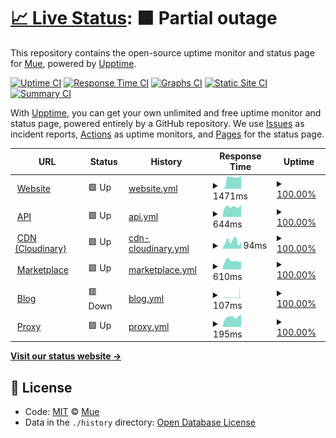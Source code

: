 # [📈 Live Status](https://status.muetab.com): <!--live status--> **🟧 Partial outage**

This repository contains the open-source uptime monitor and status page for [Mue](https://muetab.com), powered by [Upptime](https://github.com/upptime/upptime).

[![Uptime CI](https://github.com/mue/status/workflows/Uptime%20CI/badge.svg)](https://github.com/mue/status/actions?query=workflow%3A%22Uptime+CI%22)
[![Response Time CI](https://github.com/mue/status/workflows/Response%20Time%20CI/badge.svg)](https://github.com/mue/status/actions?query=workflow%3A%22Response+Time+CI%22)
[![Graphs CI](https://github.com/mue/status/workflows/Graphs%20CI/badge.svg)](https://github.com/mue/status/actions?query=workflow%3A%22Graphs+CI%22)
[![Static Site CI](https://github.com/mue/status/workflows/Static%20Site%20CI/badge.svg)](https://github.com/mue/status/actions?query=workflow%3A%22Static+Site+CI%22)
[![Summary CI](https://github.com/mue/status/workflows/Summary%20CI/badge.svg)](https://github.com/mue/status/actions?query=workflow%3A%22Summary+CI%22)

With [Upptime](https://upptime.js.org), you can get your own unlimited and free uptime monitor and status page, powered entirely by a GitHub repository. We use [Issues](https://github.com/mue/status/issues) as incident reports, [Actions](https://github.com/mue/status/actions) as uptime monitors, and [Pages](https://status.muetab.com) for the status page.

<!--start: status pages-->
<!-- This summary is generated by Upptime (https://github.com/upptime/upptime) -->
<!-- Do not edit this manually, your changes will be overwritten -->
<!-- prettier-ignore -->
| URL | Status | History | Response Time | Uptime |
| --- | ------ | ------- | ------------- | ------ |
| <img alt="" src="https://favicons.githubusercontent.com/muetab.com" height="13"> [Website](https://muetab.com) | 🟩 Up | [website.yml](https://github.com/mue/status/commits/HEAD/history/website.yml) | <details><summary><img alt="Response time graph" src="./graphs/website/response-time-week.png" height="20"> 1471ms</summary><br><a href="https://status.muetab.com/history/website"><img alt="Response time 472" src="https://img.shields.io/endpoint?url=https%3A%2F%2Fraw.githubusercontent.com%2Fmue%2Fstatus%2FHEAD%2Fapi%2Fwebsite%2Fresponse-time.json"></a><br><a href="https://status.muetab.com/history/website"><img alt="24-hour response time 1758" src="https://img.shields.io/endpoint?url=https%3A%2F%2Fraw.githubusercontent.com%2Fmue%2Fstatus%2FHEAD%2Fapi%2Fwebsite%2Fresponse-time-day.json"></a><br><a href="https://status.muetab.com/history/website"><img alt="7-day response time 1471" src="https://img.shields.io/endpoint?url=https%3A%2F%2Fraw.githubusercontent.com%2Fmue%2Fstatus%2FHEAD%2Fapi%2Fwebsite%2Fresponse-time-week.json"></a><br><a href="https://status.muetab.com/history/website"><img alt="30-day response time 1384" src="https://img.shields.io/endpoint?url=https%3A%2F%2Fraw.githubusercontent.com%2Fmue%2Fstatus%2FHEAD%2Fapi%2Fwebsite%2Fresponse-time-month.json"></a><br><a href="https://status.muetab.com/history/website"><img alt="1-year response time 495" src="https://img.shields.io/endpoint?url=https%3A%2F%2Fraw.githubusercontent.com%2Fmue%2Fstatus%2FHEAD%2Fapi%2Fwebsite%2Fresponse-time-year.json"></a></details> | <details><summary><a href="https://status.muetab.com/history/website">100.00%</a></summary><a href="https://status.muetab.com/history/website"><img alt="All-time uptime 100.00%" src="https://img.shields.io/endpoint?url=https%3A%2F%2Fraw.githubusercontent.com%2Fmue%2Fstatus%2FHEAD%2Fapi%2Fwebsite%2Fuptime.json"></a><br><a href="https://status.muetab.com/history/website"><img alt="24-hour uptime 100.00%" src="https://img.shields.io/endpoint?url=https%3A%2F%2Fraw.githubusercontent.com%2Fmue%2Fstatus%2FHEAD%2Fapi%2Fwebsite%2Fuptime-day.json"></a><br><a href="https://status.muetab.com/history/website"><img alt="7-day uptime 100.00%" src="https://img.shields.io/endpoint?url=https%3A%2F%2Fraw.githubusercontent.com%2Fmue%2Fstatus%2FHEAD%2Fapi%2Fwebsite%2Fuptime-week.json"></a><br><a href="https://status.muetab.com/history/website"><img alt="30-day uptime 100.00%" src="https://img.shields.io/endpoint?url=https%3A%2F%2Fraw.githubusercontent.com%2Fmue%2Fstatus%2FHEAD%2Fapi%2Fwebsite%2Fuptime-month.json"></a><br><a href="https://status.muetab.com/history/website"><img alt="1-year uptime 100.00%" src="https://img.shields.io/endpoint?url=https%3A%2F%2Fraw.githubusercontent.com%2Fmue%2Fstatus%2FHEAD%2Fapi%2Fwebsite%2Fuptime-year.json"></a></details>
| <img alt="" src="https://favicons.githubusercontent.com/api.muetab.com" height="13"> [API](https://api.muetab.com) | 🟩 Up | [api.yml](https://github.com/mue/status/commits/HEAD/history/api.yml) | <details><summary><img alt="Response time graph" src="./graphs/api/response-time-week.png" height="20"> 644ms</summary><br><a href="https://status.muetab.com/history/api"><img alt="Response time 984" src="https://img.shields.io/endpoint?url=https%3A%2F%2Fraw.githubusercontent.com%2Fmue%2Fstatus%2FHEAD%2Fapi%2Fapi%2Fresponse-time.json"></a><br><a href="https://status.muetab.com/history/api"><img alt="24-hour response time 752" src="https://img.shields.io/endpoint?url=https%3A%2F%2Fraw.githubusercontent.com%2Fmue%2Fstatus%2FHEAD%2Fapi%2Fapi%2Fresponse-time-day.json"></a><br><a href="https://status.muetab.com/history/api"><img alt="7-day response time 644" src="https://img.shields.io/endpoint?url=https%3A%2F%2Fraw.githubusercontent.com%2Fmue%2Fstatus%2FHEAD%2Fapi%2Fapi%2Fresponse-time-week.json"></a><br><a href="https://status.muetab.com/history/api"><img alt="30-day response time 1393" src="https://img.shields.io/endpoint?url=https%3A%2F%2Fraw.githubusercontent.com%2Fmue%2Fstatus%2FHEAD%2Fapi%2Fapi%2Fresponse-time-month.json"></a><br><a href="https://status.muetab.com/history/api"><img alt="1-year response time 1012" src="https://img.shields.io/endpoint?url=https%3A%2F%2Fraw.githubusercontent.com%2Fmue%2Fstatus%2FHEAD%2Fapi%2Fapi%2Fresponse-time-year.json"></a></details> | <details><summary><a href="https://status.muetab.com/history/api">100.00%</a></summary><a href="https://status.muetab.com/history/api"><img alt="All-time uptime 100.00%" src="https://img.shields.io/endpoint?url=https%3A%2F%2Fraw.githubusercontent.com%2Fmue%2Fstatus%2FHEAD%2Fapi%2Fapi%2Fuptime.json"></a><br><a href="https://status.muetab.com/history/api"><img alt="24-hour uptime 100.00%" src="https://img.shields.io/endpoint?url=https%3A%2F%2Fraw.githubusercontent.com%2Fmue%2Fstatus%2FHEAD%2Fapi%2Fapi%2Fuptime-day.json"></a><br><a href="https://status.muetab.com/history/api"><img alt="7-day uptime 100.00%" src="https://img.shields.io/endpoint?url=https%3A%2F%2Fraw.githubusercontent.com%2Fmue%2Fstatus%2FHEAD%2Fapi%2Fapi%2Fuptime-week.json"></a><br><a href="https://status.muetab.com/history/api"><img alt="30-day uptime 100.00%" src="https://img.shields.io/endpoint?url=https%3A%2F%2Fraw.githubusercontent.com%2Fmue%2Fstatus%2FHEAD%2Fapi%2Fapi%2Fuptime-month.json"></a><br><a href="https://status.muetab.com/history/api"><img alt="1-year uptime 100.00%" src="https://img.shields.io/endpoint?url=https%3A%2F%2Fraw.githubusercontent.com%2Fmue%2Fstatus%2FHEAD%2Fapi%2Fapi%2Fuptime-year.json"></a></details>
| <img alt="" src="https://favicons.githubusercontent.com/res.cloudinary.com" height="13"> [CDN (Cloudinary)](https://res.cloudinary.com/mue/image/upload/photos/old/d7eb7a574e11fc43.jpg) | 🟩 Up | [cdn-cloudinary.yml](https://github.com/mue/status/commits/HEAD/history/cdn-cloudinary.yml) | <details><summary><img alt="Response time graph" src="./graphs/cdn-cloudinary/response-time-week.png" height="20"> 94ms</summary><br><a href="https://status.muetab.com/history/cdn-cloudinary"><img alt="Response time 103" src="https://img.shields.io/endpoint?url=https%3A%2F%2Fraw.githubusercontent.com%2Fmue%2Fstatus%2FHEAD%2Fapi%2Fcdn-cloudinary%2Fresponse-time.json"></a><br><a href="https://status.muetab.com/history/cdn-cloudinary"><img alt="24-hour response time 87" src="https://img.shields.io/endpoint?url=https%3A%2F%2Fraw.githubusercontent.com%2Fmue%2Fstatus%2FHEAD%2Fapi%2Fcdn-cloudinary%2Fresponse-time-day.json"></a><br><a href="https://status.muetab.com/history/cdn-cloudinary"><img alt="7-day response time 94" src="https://img.shields.io/endpoint?url=https%3A%2F%2Fraw.githubusercontent.com%2Fmue%2Fstatus%2FHEAD%2Fapi%2Fcdn-cloudinary%2Fresponse-time-week.json"></a><br><a href="https://status.muetab.com/history/cdn-cloudinary"><img alt="30-day response time 100" src="https://img.shields.io/endpoint?url=https%3A%2F%2Fraw.githubusercontent.com%2Fmue%2Fstatus%2FHEAD%2Fapi%2Fcdn-cloudinary%2Fresponse-time-month.json"></a><br><a href="https://status.muetab.com/history/cdn-cloudinary"><img alt="1-year response time 103" src="https://img.shields.io/endpoint?url=https%3A%2F%2Fraw.githubusercontent.com%2Fmue%2Fstatus%2FHEAD%2Fapi%2Fcdn-cloudinary%2Fresponse-time-year.json"></a></details> | <details><summary><a href="https://status.muetab.com/history/cdn-cloudinary">100.00%</a></summary><a href="https://status.muetab.com/history/cdn-cloudinary"><img alt="All-time uptime 100.00%" src="https://img.shields.io/endpoint?url=https%3A%2F%2Fraw.githubusercontent.com%2Fmue%2Fstatus%2FHEAD%2Fapi%2Fcdn-cloudinary%2Fuptime.json"></a><br><a href="https://status.muetab.com/history/cdn-cloudinary"><img alt="24-hour uptime 100.00%" src="https://img.shields.io/endpoint?url=https%3A%2F%2Fraw.githubusercontent.com%2Fmue%2Fstatus%2FHEAD%2Fapi%2Fcdn-cloudinary%2Fuptime-day.json"></a><br><a href="https://status.muetab.com/history/cdn-cloudinary"><img alt="7-day uptime 100.00%" src="https://img.shields.io/endpoint?url=https%3A%2F%2Fraw.githubusercontent.com%2Fmue%2Fstatus%2FHEAD%2Fapi%2Fcdn-cloudinary%2Fuptime-week.json"></a><br><a href="https://status.muetab.com/history/cdn-cloudinary"><img alt="30-day uptime 100.00%" src="https://img.shields.io/endpoint?url=https%3A%2F%2Fraw.githubusercontent.com%2Fmue%2Fstatus%2FHEAD%2Fapi%2Fcdn-cloudinary%2Fuptime-month.json"></a><br><a href="https://status.muetab.com/history/cdn-cloudinary"><img alt="1-year uptime 100.00%" src="https://img.shields.io/endpoint?url=https%3A%2F%2Fraw.githubusercontent.com%2Fmue%2Fstatus%2FHEAD%2Fapi%2Fcdn-cloudinary%2Fuptime-year.json"></a></details>
| <img alt="" src="https://favicons.githubusercontent.com/marketplace.muetab.com" height="13"> [Marketplace](https://marketplace.muetab.com) | 🟩 Up | [marketplace.yml](https://github.com/mue/status/commits/HEAD/history/marketplace.yml) | <details><summary><img alt="Response time graph" src="./graphs/marketplace/response-time-week.png" height="20"> 610ms</summary><br><a href="https://status.muetab.com/history/marketplace"><img alt="Response time 1143" src="https://img.shields.io/endpoint?url=https%3A%2F%2Fraw.githubusercontent.com%2Fmue%2Fstatus%2FHEAD%2Fapi%2Fmarketplace%2Fresponse-time.json"></a><br><a href="https://status.muetab.com/history/marketplace"><img alt="24-hour response time 582" src="https://img.shields.io/endpoint?url=https%3A%2F%2Fraw.githubusercontent.com%2Fmue%2Fstatus%2FHEAD%2Fapi%2Fmarketplace%2Fresponse-time-day.json"></a><br><a href="https://status.muetab.com/history/marketplace"><img alt="7-day response time 610" src="https://img.shields.io/endpoint?url=https%3A%2F%2Fraw.githubusercontent.com%2Fmue%2Fstatus%2FHEAD%2Fapi%2Fmarketplace%2Fresponse-time-week.json"></a><br><a href="https://status.muetab.com/history/marketplace"><img alt="30-day response time 1432" src="https://img.shields.io/endpoint?url=https%3A%2F%2Fraw.githubusercontent.com%2Fmue%2Fstatus%2FHEAD%2Fapi%2Fmarketplace%2Fresponse-time-month.json"></a><br><a href="https://status.muetab.com/history/marketplace"><img alt="1-year response time 1183" src="https://img.shields.io/endpoint?url=https%3A%2F%2Fraw.githubusercontent.com%2Fmue%2Fstatus%2FHEAD%2Fapi%2Fmarketplace%2Fresponse-time-year.json"></a></details> | <details><summary><a href="https://status.muetab.com/history/marketplace">100.00%</a></summary><a href="https://status.muetab.com/history/marketplace"><img alt="All-time uptime 100.00%" src="https://img.shields.io/endpoint?url=https%3A%2F%2Fraw.githubusercontent.com%2Fmue%2Fstatus%2FHEAD%2Fapi%2Fmarketplace%2Fuptime.json"></a><br><a href="https://status.muetab.com/history/marketplace"><img alt="24-hour uptime 100.00%" src="https://img.shields.io/endpoint?url=https%3A%2F%2Fraw.githubusercontent.com%2Fmue%2Fstatus%2FHEAD%2Fapi%2Fmarketplace%2Fuptime-day.json"></a><br><a href="https://status.muetab.com/history/marketplace"><img alt="7-day uptime 100.00%" src="https://img.shields.io/endpoint?url=https%3A%2F%2Fraw.githubusercontent.com%2Fmue%2Fstatus%2FHEAD%2Fapi%2Fmarketplace%2Fuptime-week.json"></a><br><a href="https://status.muetab.com/history/marketplace"><img alt="30-day uptime 100.00%" src="https://img.shields.io/endpoint?url=https%3A%2F%2Fraw.githubusercontent.com%2Fmue%2Fstatus%2FHEAD%2Fapi%2Fmarketplace%2Fuptime-month.json"></a><br><a href="https://status.muetab.com/history/marketplace"><img alt="1-year uptime 100.00%" src="https://img.shields.io/endpoint?url=https%3A%2F%2Fraw.githubusercontent.com%2Fmue%2Fstatus%2FHEAD%2Fapi%2Fmarketplace%2Fuptime-year.json"></a></details>
| <img alt="" src="https://favicons.githubusercontent.com/blog.muetab.com" height="13"> [Blog](https://blog.muetab.com) | 🟥 Down | [blog.yml](https://github.com/mue/status/commits/HEAD/history/blog.yml) | <details><summary><img alt="Response time graph" src="./graphs/blog/response-time-week.png" height="20"> 107ms</summary><br><a href="https://status.muetab.com/history/blog"><img alt="Response time 155" src="https://img.shields.io/endpoint?url=https%3A%2F%2Fraw.githubusercontent.com%2Fmue%2Fstatus%2FHEAD%2Fapi%2Fblog%2Fresponse-time.json"></a><br><a href="https://status.muetab.com/history/blog"><img alt="24-hour response time 78" src="https://img.shields.io/endpoint?url=https%3A%2F%2Fraw.githubusercontent.com%2Fmue%2Fstatus%2FHEAD%2Fapi%2Fblog%2Fresponse-time-day.json"></a><br><a href="https://status.muetab.com/history/blog"><img alt="7-day response time 107" src="https://img.shields.io/endpoint?url=https%3A%2F%2Fraw.githubusercontent.com%2Fmue%2Fstatus%2FHEAD%2Fapi%2Fblog%2Fresponse-time-week.json"></a><br><a href="https://status.muetab.com/history/blog"><img alt="30-day response time 112" src="https://img.shields.io/endpoint?url=https%3A%2F%2Fraw.githubusercontent.com%2Fmue%2Fstatus%2FHEAD%2Fapi%2Fblog%2Fresponse-time-month.json"></a><br><a href="https://status.muetab.com/history/blog"><img alt="1-year response time 135" src="https://img.shields.io/endpoint?url=https%3A%2F%2Fraw.githubusercontent.com%2Fmue%2Fstatus%2FHEAD%2Fapi%2Fblog%2Fresponse-time-year.json"></a></details> | <details><summary><a href="https://status.muetab.com/history/blog">100.00%</a></summary><a href="https://status.muetab.com/history/blog"><img alt="All-time uptime 100.00%" src="https://img.shields.io/endpoint?url=https%3A%2F%2Fraw.githubusercontent.com%2Fmue%2Fstatus%2FHEAD%2Fapi%2Fblog%2Fuptime.json"></a><br><a href="https://status.muetab.com/history/blog"><img alt="24-hour uptime 100.00%" src="https://img.shields.io/endpoint?url=https%3A%2F%2Fraw.githubusercontent.com%2Fmue%2Fstatus%2FHEAD%2Fapi%2Fblog%2Fuptime-day.json"></a><br><a href="https://status.muetab.com/history/blog"><img alt="7-day uptime 100.00%" src="https://img.shields.io/endpoint?url=https%3A%2F%2Fraw.githubusercontent.com%2Fmue%2Fstatus%2FHEAD%2Fapi%2Fblog%2Fuptime-week.json"></a><br><a href="https://status.muetab.com/history/blog"><img alt="30-day uptime 100.00%" src="https://img.shields.io/endpoint?url=https%3A%2F%2Fraw.githubusercontent.com%2Fmue%2Fstatus%2FHEAD%2Fapi%2Fblog%2Fuptime-month.json"></a><br><a href="https://status.muetab.com/history/blog"><img alt="1-year uptime 100.00%" src="https://img.shields.io/endpoint?url=https%3A%2F%2Fraw.githubusercontent.com%2Fmue%2Fstatus%2FHEAD%2Fapi%2Fblog%2Fuptime-year.json"></a></details>
| <img alt="" src="https://favicons.githubusercontent.com/proxy.muetab.com" height="13"> [Proxy](https://proxy.muetab.com) | 🟩 Up | [proxy.yml](https://github.com/mue/status/commits/HEAD/history/proxy.yml) | <details><summary><img alt="Response time graph" src="./graphs/proxy/response-time-week.png" height="20"> 195ms</summary><br><a href="https://status.muetab.com/history/proxy"><img alt="Response time 206" src="https://img.shields.io/endpoint?url=https%3A%2F%2Fraw.githubusercontent.com%2Fmue%2Fstatus%2FHEAD%2Fapi%2Fproxy%2Fresponse-time.json"></a><br><a href="https://status.muetab.com/history/proxy"><img alt="24-hour response time 241" src="https://img.shields.io/endpoint?url=https%3A%2F%2Fraw.githubusercontent.com%2Fmue%2Fstatus%2FHEAD%2Fapi%2Fproxy%2Fresponse-time-day.json"></a><br><a href="https://status.muetab.com/history/proxy"><img alt="7-day response time 195" src="https://img.shields.io/endpoint?url=https%3A%2F%2Fraw.githubusercontent.com%2Fmue%2Fstatus%2FHEAD%2Fapi%2Fproxy%2Fresponse-time-week.json"></a><br><a href="https://status.muetab.com/history/proxy"><img alt="30-day response time 194" src="https://img.shields.io/endpoint?url=https%3A%2F%2Fraw.githubusercontent.com%2Fmue%2Fstatus%2FHEAD%2Fapi%2Fproxy%2Fresponse-time-month.json"></a><br><a href="https://status.muetab.com/history/proxy"><img alt="1-year response time 206" src="https://img.shields.io/endpoint?url=https%3A%2F%2Fraw.githubusercontent.com%2Fmue%2Fstatus%2FHEAD%2Fapi%2Fproxy%2Fresponse-time-year.json"></a></details> | <details><summary><a href="https://status.muetab.com/history/proxy">100.00%</a></summary><a href="https://status.muetab.com/history/proxy"><img alt="All-time uptime 100.00%" src="https://img.shields.io/endpoint?url=https%3A%2F%2Fraw.githubusercontent.com%2Fmue%2Fstatus%2FHEAD%2Fapi%2Fproxy%2Fuptime.json"></a><br><a href="https://status.muetab.com/history/proxy"><img alt="24-hour uptime 100.00%" src="https://img.shields.io/endpoint?url=https%3A%2F%2Fraw.githubusercontent.com%2Fmue%2Fstatus%2FHEAD%2Fapi%2Fproxy%2Fuptime-day.json"></a><br><a href="https://status.muetab.com/history/proxy"><img alt="7-day uptime 100.00%" src="https://img.shields.io/endpoint?url=https%3A%2F%2Fraw.githubusercontent.com%2Fmue%2Fstatus%2FHEAD%2Fapi%2Fproxy%2Fuptime-week.json"></a><br><a href="https://status.muetab.com/history/proxy"><img alt="30-day uptime 100.00%" src="https://img.shields.io/endpoint?url=https%3A%2F%2Fraw.githubusercontent.com%2Fmue%2Fstatus%2FHEAD%2Fapi%2Fproxy%2Fuptime-month.json"></a><br><a href="https://status.muetab.com/history/proxy"><img alt="1-year uptime 100.00%" src="https://img.shields.io/endpoint?url=https%3A%2F%2Fraw.githubusercontent.com%2Fmue%2Fstatus%2FHEAD%2Fapi%2Fproxy%2Fuptime-year.json"></a></details>

<!--end: status pages-->

[**Visit our status website →**](https://status.muetab.com)

## 📄 License

- Code: [MIT](./LICENSE) © [Mue](https://muetab.com)
- Data in the `./history` directory: [Open Database License](https://opendatacommons.org/licenses/odbl/1-0/)
